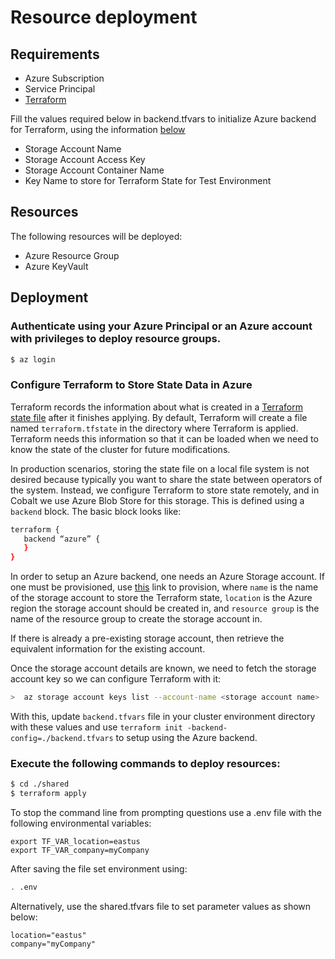 
# Resource deployment

## Requirements

- Azure Subscription
- Service Principal
- [Terraform](https://www.terraform.io/downloads.html)

Fill the values required below in backend.tfvars to initialize Azure backend for Terraform, using the information [below](###Configure-Terraform-to-Store-State-Data-in-Azure)

- Storage Account Name
- Storage Account Access Key
- Storage Account Container Name
- Key Name to store for Terraform State for Test Environment


## Resources

The following resources will be deployed:
- Azure Resource Group
- Azure KeyVault 

## Deployment

### Authenticate using your Azure Principal or an Azure account with privileges to deploy resource groups.

``` bash
$ az login
```

### Configure Terraform to Store State Data in Azure

Terraform records the information about what is created in a [Terraform state file](https://www.terraform.io/docs/state/) after it finishes applying.  By default, Terraform will create a file named `terraform.tfstate` in the directory where Terraform is applied.  Terraform needs this information so that it can be loaded when we need to know the state of the cluster for future modifications.

In production scenarios, storing the state file on a local file system is not desired because typically you want to share the state between operators of the system.  Instead, we configure Terraform to store state remotely, and in Cobalt we use Azure Blob Store for this storage.  This is defined using a `backend` block.  The basic block looks like:

```bash
terraform {
   backend “azure” {
   }
}
```

In order to setup an Azure backend, one needs an Azure Storage account.  If one must be provisioned, use [this](https://docs.microsoft.com/en-us/cli/azure/storage/account?view=azure-cli-latest#az-storage-account-create) link to provision, where `name` is the name of the storage account to store the Terraform state, `location` is the Azure region the storage account should be created in, and `resource group` is the name of the resource group to create the storage account in.  

If there is already a pre-existing storage account, then retrieve the equivalent information for the existing account.

Once the storage account details are known, we need to fetch the storage account key so we can configure Terraform with it:

```bash
>  az storage account keys list --account-name <storage account name>
```

With this, update `backend.tfvars` file in your cluster environment directory with these values and use `terraform init -backend-config=./backend.tfvars` to setup using the Azure backend.

### Execute the following commands to deploy resources:

``` bash
$ cd ./shared
$ terraform apply
```

To stop the command line from prompting questions use a .env file with the following environmental variables:

```
export TF_VAR_location=eastus
export TF_VAR_company=myCompany
```

After saving the file set environment using:

``` bash
. .env
```

Alternatively, use the shared.tfvars file to set parameter values as shown below:

``` 
location="eastus"
company="myCompany"
```
